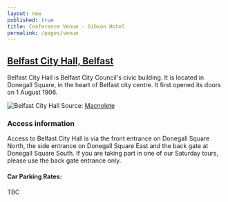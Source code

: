 ```yaml
---
layout: new
published: true
title: Conference Venue - Gibson Hotel
permalink: /pages/venue
---
```


## [Belfast City Hall, Belfast](http://www.belfastcity.gov.uk/cityhall/)

Belfast City Hall is Belfast City Council's civic building. It is located in Donegall Square, in the heart of Belfast city centre. It first opened its doors on 1 August 1906.

![Belfast City Hall](http://upload.wikimedia.org/wikipedia/commons/thumb/a/a1/997055128_c8fb27b317_b.jpg/800px-997055128_c8fb27b317_b.jpg)
Source: [Macnolete](http://www.flickr.com/photos/macnolete/997055128/)

### Access information

Access to Belfast City Hall is via the front entrance on Donegall Square North, the side entrance on Donegall Square East and the back gate at Donegall Square South. If you are taking part in one of our Saturday tours, please use the back gate entrance only.

#### Car Parking Rates:

TBC